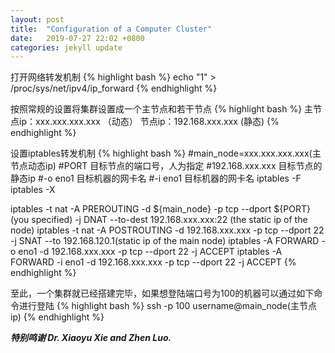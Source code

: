 ```yaml
---
layout: post
title:  "Configuration of a Computer Cluster"
date:   2019-07-27 22:02 +0800
categories: jekyll update
---
```


打开网络转发机制
{% highlight bash %}
echo "1" > /proc/sys/net/ipv4/ip_forward
{% endhighlight %}

按照常规的设置将集群设置成一个主节点和若干节点
{% highlight bash %}
主节点ip：xxx.xxx.xxx.xxx （动态）
节点ip：192.168.xxx.xxx (静态)
{% endhighlight %}

设置iptables转发机制
{% highlight bash %}
#main_node=xxx.xxx.xxx.xxx(主节点动态ip)
#PORT 目标节点的端口号，人为指定
#192.168.xxx.xxx 目标节点的静态ip
#-o eno1 目标机器的网卡名
#-i eno1 目标机器的网卡名
iptables -F
iptables -X

iptables -t nat -A PREROUTING -d ${main_node} -p tcp --dport ${PORT}(you specified) -j DNAT --to-dest 192.168.xxx.xxx:22 (the static ip of the node)
iptables -t nat -A POSTROUTING -d 192.168.xxx.xxx -p tcp --dport 22 -j SNAT --to 192.168.120.1(static ip of the main node)
iptables -A FORWARD -o eno1 -d 192.168.xxx.xxx -p tcp --dport 22 -j ACCEPT
iptables -A FORWARD -i eno1 -d 192.168.xxx.xxx -p tcp --dport 22 -j ACCEPT
{% endhighlight %}

至此，一个集群就已经搭建完毕，如果想登陆端口号为100的机器可以通过如下命令进行登陆
{% highlight bash %}
ssh -p 100 username@main_node(主节点ip)
{% endhighlight %}

***特别鸣谢 Dr. Xiaoyu Xie and Zhen Luo.***
